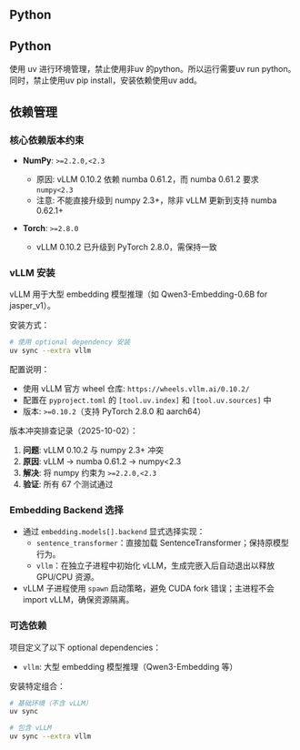 ## Python

## Python

使用 uv 进行环境管理，禁止使用非uv 的python。所以运行需要uv run python。同时，禁止使用uv pip install，安装依赖使用uv add。

## 依赖管理

### 核心依赖版本约束

- **NumPy**: `>=2.2.0,<2.3`
  - 原因: vLLM 0.10.2 依赖 numba 0.61.2，而 numba 0.61.2 要求 `numpy<2.3`
  - 注意: 不能直接升级到 numpy 2.3+，除非 vLLM 更新到支持 numba 0.62.1+

- **Torch**: `>=2.8.0`
  - vLLM 0.10.2 已升级到 PyTorch 2.8.0，需保持一致

### vLLM 安装

vLLM 用于大型 embedding 模型推理（如 Qwen3-Embedding-0.6B for jasper_v1）。

安装方式：
```bash
# 使用 optional dependency 安装
uv sync --extra vllm
```

配置说明：
- 使用 vLLM 官方 wheel 仓库: `https://wheels.vllm.ai/0.10.2/`
- 配置在 `pyproject.toml` 的 `[tool.uv.index]` 和 `[tool.uv.sources]` 中
- 版本: `>=0.10.2`（支持 PyTorch 2.8.0 和 aarch64）

版本冲突排查记录（2025-10-02）：
1. **问题**: vLLM 0.10.2 与 numpy 2.3+ 冲突
2. **原因**: vLLM → numba 0.61.2 → numpy<2.3
3. **解决**: 将 numpy 约束为 `>=2.2.0,<2.3`
4. **验证**: 所有 67 个测试通过

### Embedding Backend 选择

- 通过 `embedding.models[].backend` 显式选择实现：
  - `sentence_transformer`：直接加载 SentenceTransformer；保持原模型行为。
  - `vllm`：在独立子进程中初始化 vLLM，生成完嵌入后自动退出以释放 GPU/CPU 资源。
- vLLM 子进程使用 `spawn` 启动策略，避免 CUDA fork 错误；主进程不会 import vLLM，确保资源隔离。

### 可选依赖

项目定义了以下 optional dependencies：
- `vllm`: 大型 embedding 模型推理（Qwen3-Embedding 等）

安装特定组合：
```bash
# 基础环境（不含 vLLM）
uv sync

# 包含 vLLM
uv sync --extra vllm
```
